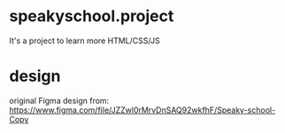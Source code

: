 # speakyschool.project

It's a project to learn more HTML/CSS/JS

# design

original Figma design from: https://www.figma.com/file/JZZwl0rMrvDnSAQ92wkfhF/Speaky-school-Copy
